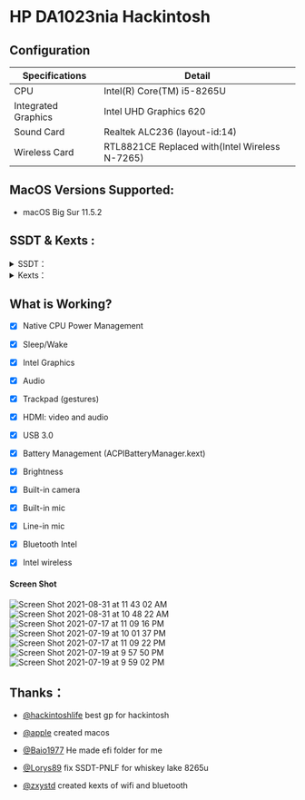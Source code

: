 

# HP DA1023nia Hackintosh

## Configuration

| Specifications      | Detail                       |
| ------------------- | ---------------------------- |
| CPU                 | Intel(R) Core(TM) i5-8265U   |
| Integrated Graphics | Intel UHD Graphics 620       |
| Sound Card          | Realtek ALC236 (layout-id:14) |
| Wireless Card       | RTL8821CE Replaced with(Intel Wireless N-7265)      |


## MacOS Versions Supported:

- macOS Big Sur 11.5.2

## SSDT & Kexts :
<details>  
<summary> SSDT：</summary> 

- `SSDT-ACAD`
- `SSDT-ALS0`
- `SSDT-AWAC`
- `SSDT-EC-USBX`
- `SSDT-GAUS`
- `SSDT-GPRW`
- `SSDT-MCHC`
- `SSDT-PLUG`
- `SSDT-PMCR`
- `SSDT-PNLF`
- `SSDT-SLPB`
- `SSDT-SRAM`
- `SSDT-TERM`
- `SSDT-UIAC`
- `SSDT-XOSI`
- `SSDT-XSPI`

</details> 

<details>  
<summary> Kexts：</summary>
 
- `Lilu.kext`
- `VirtualSMC.kext`(SMCLightSensor,SMCProcessor,SMCBatteryManager`disable`)
- `WhateverGreen.kext`
- `AppleALC.kext`
- `ECEnabler.kext`
- `CtlnaAHCIPort.kext`
- `HibernationFixup.kext`
- `RestrictEvents.kext`
- `VoodooPS2Controller.kext`
- `BrightnessKeys.kext`
- `VoodooRMI.kext`
- `VoodooSMBus.kext`
- `ACPIBatteryManager.kext`
- `AirportItlwm.kext`
- `IntelBluetoothFirmware.kext`
- `IntelBluetoothInjector.kext`
- `HoRNDIS.kext`
- `RealtekRTL8111.kext`
- `USBInjectAll.kext`
- `XHCI-unsupported.kext`
 
 
</details> 

## What is Working?

- [x] Native CPU Power Management
- [x] Sleep/Wake
- [x] Intel Graphics
- [x] Audio
- [x] Trackpad (gestures)
- [x] HDMI: video and audio
- [x] USB 3.0
- [x] Battery Management (ACPIBatteryManager.kext)
- [x] Brightness
- [x] Built-in camera
- [x] Built-in mic
- [x] Line-in mic
- [x] Bluetooth Intel
- [x] Intel wireless

 

#### Screen Shot

![Screen Shot 2021-08-31 at 11 43 02 AM](https://user-images.githubusercontent.com/35195176/131459358-450decf9-e3a9-4c92-af8f-6f9e449dbf58.png)
![Screen Shot 2021-08-31 at 10 48 22 AM](https://user-images.githubusercontent.com/35195176/131452081-4812a928-e014-4eb5-8e25-7303ae848981.png)
![Screen Shot 2021-07-17 at 11 09 16 PM](https://user-images.githubusercontent.com/35195176/126046637-82be6186-ce66-4f39-88b9-6b9069f3016d.png)
![Screen Shot 2021-07-19 at 10 01 37 PM](https://user-images.githubusercontent.com/35195176/126202033-154ae712-eb06-4125-b2df-a8f9835b8234.png)
![Screen Shot 2021-07-17 at 11 09 22 PM](https://user-images.githubusercontent.com/35195176/126046639-7fb97a70-28a6-49b3-bdc2-9a550e480792.png)
![Screen Shot 2021-07-19 at 9 57 50 PM](https://user-images.githubusercontent.com/35195176/126201610-3d16c481-d323-4741-b81b-1053b74ec9d8.png)
![Screen Shot 2021-07-19 at 9 59 02 PM](https://user-images.githubusercontent.com/35195176/126201784-4fd6274f-e3ce-4e57-b79b-cce944536331.png)


## Thanks：


- [@hackintoshlife](https://github.com/Hackintoshlifeit) best gp for hackintosh


- [@apple](https://www.apple.com/) created macos 


- [@Baio1977](https://github.com/Baio1977) He made efi folder for me


- [@Lorys89](https://github.com/Lorys89) fix SSDT-PNLF for whiskey lake 8265u

 
- [@zxystd](https://github.com/OpenIntelWireless/itlwm) created kexts of wifi and bluetooth  

